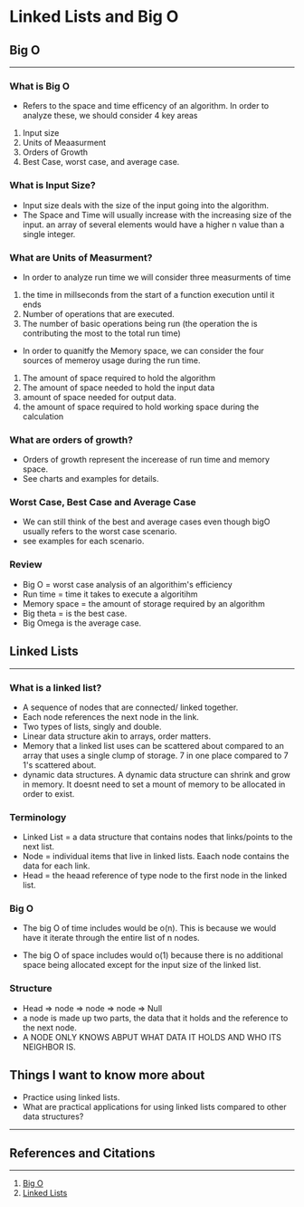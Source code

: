 # Linked Lists and Big O

## Big O

---

### What is Big O

- Refers to the space and time efficency of an algorithm.
In order to analyze these, we should consider 4 key areas

1. Input size
2. Units of Meaasurment
3. Orders of Growth
4. Best Case, worst case, and average case.

### What is Input Size?

- Input size deals with the size of the input going into the algorithm.
- The Space and Time will usually increase with the increasing size of the input. an array of several elements would have a higher n value than a single integer. 

### What are Units of Measurment?

- In order to analyze run time we will consider three measurments of time

1. the time in millseconds from the start of a function execution until it ends
2. Number of operations that are executed.
3. The number of basic operations being run (the operation the is contributing the most to the total run time)

- In order to quanitfy the Memory space, we can consider the four sources of memeroy usage during the run time.

1. The amount of space required to hold the algorithm
2. The amount of space needed to hold the input data
3. amount of space needed for output data.
4. the amount of space required to hold working space during the calculation

### What are orders of growth?

- Orders of growth represent the incerease of run time and memory space.
- See charts and examples for details.


### Worst Case, Best Case and Average Case

- We can still think of the best and average cases even though bigO usually refers to the worst case scenario.
- see examples for each scenario.


### Review

- Big O = worst case analysis of an algorithim's efficiency
- Run time = time it takes to execute a algoritihm
- Memory space = the amount of storage required by an algorithm 
- Big theta = is the best case. 
- Big Omega is the average case.


## Linked Lists

---

### What is a linked list?

- A sequence of nodes that are connected/ linked together. 
- Each node references the next node in the link.
- Two types of lists, singly and double.
- Linear data structure akin to arrays, order matters.
- Memory that a linked list uses can be scattered about compared to an array that uses a single clump of storage. 7 in one place compared to 7 1's scattered about.
- dynamic data structures. A dynamic data structure can shrink and grow in memory. It doesnt need to set a mount of memory to be allocated in order to exist.



### Terminology

- Linked List = a data structure that contains nodes that links/points to the next list.
- Node = individual items that live in linked lists. Eaach node contains the data for each link.
- Head = the heaad reference of type node to the first node in the linked list.

### Big O

- The big O of time includes would be o(n). This is because we would have it iterate through the entire list of n nodes.

- The big O of space includes would o(1) because there is no additional space being allocated except for the input size of the linked list.


### Structure

- Head => node => node => node => Null
- a node is made up two parts, the data that it holds and the reference to the next node. 
- A NODE ONLY KNOWS ABPUT WHAT DATA IT HOLDS AND WHO ITS NEIGHBOR IS.


## Things I want to know more about

- Practice using linked lists.
- What are practical applications for using linked lists compared to other data structures?


---
## References and Citations

---

1. [Big O](https://codefellows.github.io/common_curriculum/data_structures_and_algorithms/Code_401/class-05/resources/big_oh.html)
2. [Linked Lists](https://codefellows.github.io/common_curriculum/data_structures_and_algorithms/Code_401/class-05/resources/singly_linked_list.html)
